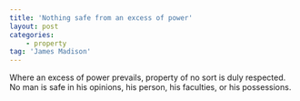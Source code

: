 ```yaml
---
title: 'Nothing safe from an excess of power'
layout: post
categories:
    - property
tag: 'James Madison'
---
```


Where an excess of power prevails, property of no sort is duly respected. No man is safe in his opinions, his person, his faculties, or his possessions.
